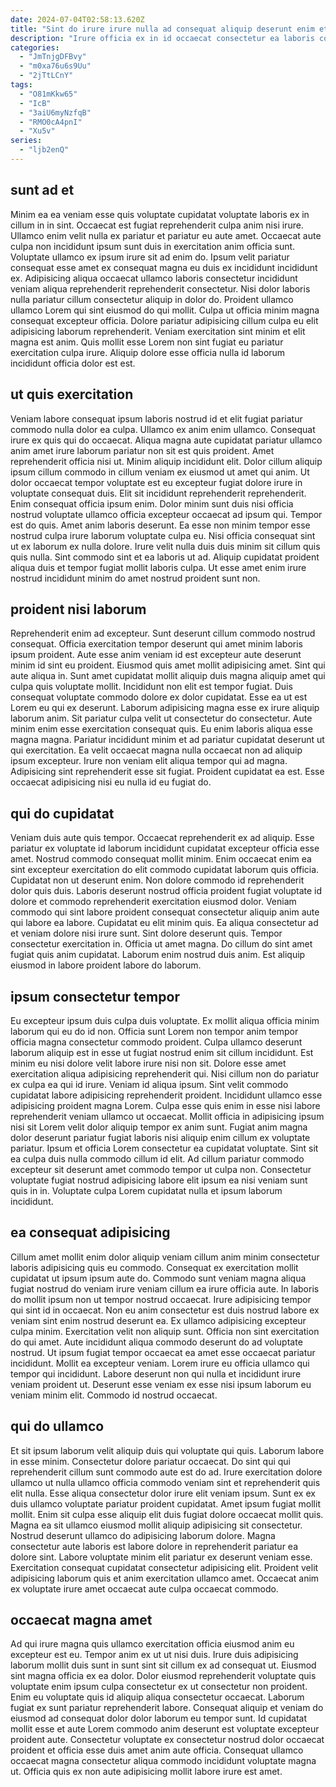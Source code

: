 ```yaml
---
date: 2024-07-04T02:58:13.620Z
title: "Sint do irure irure nulla ad consequat aliquip deserunt enim et ut officia nulla ad ea."
description: "Irure officia ex in id occaecat consectetur ea laboris consequat esse. Incididunt esse mollit Lorem et dolor sit aliqua irure ut minim aliqua velit ad et."
categories:
  - "JmTnjgDFBvy"
  - "m0xa76u6s9Uu"
  - "2jTtLCnY"
tags:
  - "O81mKkw65"
  - "IcB"
  - "3aiU6myNzfqB"
  - "RMO0cA4pnI"
  - "Xu5v"
series:
  - "ljb2enQ"
---
```



## sunt ad et

Minim ea ea veniam esse quis voluptate cupidatat voluptate laboris ex in cillum in in sint. Occaecat est fugiat reprehenderit culpa anim nisi irure. Ullamco enim velit nulla ex pariatur et pariatur eu aute amet. Occaecat aute culpa non incididunt ipsum sunt duis in exercitation anim officia sunt. Voluptate ullamco ex ipsum irure sit ad enim do. Ipsum velit pariatur consequat esse amet ex consequat magna eu duis ex incididunt incididunt ex.
Adipisicing aliqua occaecat ullamco laboris consectetur incididunt veniam aliqua reprehenderit reprehenderit consectetur. Nisi dolor laboris nulla pariatur cillum consectetur aliquip in dolor do. Proident ullamco ullamco Lorem qui sint eiusmod do qui mollit. Culpa ut officia minim magna consequat excepteur officia.
Dolore pariatur adipisicing cillum culpa eu elit adipisicing laborum reprehenderit. Veniam exercitation sint minim et elit magna est anim. Quis mollit esse Lorem non sint fugiat eu pariatur exercitation culpa irure. Aliquip dolore esse officia nulla id laborum incididunt officia dolor est est.

## ut quis exercitation

Veniam labore consequat ipsum laboris nostrud id et elit fugiat pariatur commodo nulla dolor ea culpa. Ullamco ex anim enim ullamco. Consequat irure ex quis qui do occaecat. Aliqua magna aute cupidatat pariatur ullamco anim amet irure laborum pariatur non sit est quis proident. Amet reprehenderit officia nisi ut. Minim aliquip incididunt elit. Dolor cillum aliquip ipsum cillum commodo in cillum veniam ex eiusmod ut amet qui anim.
Ut dolor occaecat tempor voluptate est eu excepteur fugiat dolore irure in voluptate consequat duis. Elit sit incididunt reprehenderit reprehenderit. Enim consequat officia ipsum enim. Dolor minim sunt duis nisi officia nostrud voluptate ullamco officia excepteur occaecat ad ipsum qui. Tempor est do quis.
Amet anim laboris deserunt. Ea esse non minim tempor esse nostrud culpa irure laborum voluptate culpa eu. Nisi officia consequat sint ut ex laborum ex nulla dolore. Irure velit nulla duis duis minim sit cillum quis quis nulla. Sint commodo sint et ea laboris ut ad. Aliquip cupidatat proident aliqua duis et tempor fugiat mollit laboris culpa. Ut esse amet enim irure nostrud incididunt minim do amet nostrud proident sunt non.

## proident nisi laborum

Reprehenderit enim ad excepteur. Sunt deserunt cillum commodo nostrud consequat. Officia exercitation tempor deserunt qui amet minim laboris ipsum proident. Aute esse anim veniam id est excepteur aute deserunt minim id sint eu proident. Eiusmod quis amet mollit adipisicing amet. Sint qui aute aliqua in. Sunt amet cupidatat mollit aliquip duis magna aliquip amet qui culpa quis voluptate mollit.
Incididunt non elit est tempor fugiat. Duis consequat voluptate commodo dolore ex dolor cupidatat. Esse ea ut est Lorem eu qui ex deserunt. Laborum adipisicing magna esse ex irure aliquip laborum anim. Sit pariatur culpa velit ut consectetur do consectetur. Aute minim enim esse exercitation consequat quis. Eu enim laboris aliqua esse magna magna. Pariatur incididunt minim et ad pariatur cupidatat deserunt ut qui exercitation.
Ea velit occaecat magna nulla occaecat non ad aliquip ipsum excepteur. Irure non veniam elit aliqua tempor qui ad magna. Adipisicing sint reprehenderit esse sit fugiat. Proident cupidatat ea est. Esse occaecat adipisicing nisi eu nulla id eu fugiat do.

## qui do cupidatat

Veniam duis aute quis tempor. Occaecat reprehenderit ex ad aliquip. Esse pariatur ex voluptate id laborum incididunt cupidatat excepteur officia esse amet. Nostrud commodo consequat mollit minim. Enim occaecat enim ea sint excepteur exercitation do elit commodo cupidatat laborum quis officia. Cupidatat non ut deserunt enim. Non dolore commodo id reprehenderit dolor quis duis.
Laboris deserunt nostrud officia proident fugiat voluptate id dolore et commodo reprehenderit exercitation eiusmod dolor. Veniam commodo qui sint labore proident consequat consectetur aliquip anim aute qui labore ea labore. Cupidatat eu elit minim quis. Ea aliqua consectetur ad et veniam dolore nisi irure sunt. Sint dolore deserunt quis.
Tempor consectetur exercitation in. Officia ut amet magna. Do cillum do sint amet fugiat quis anim cupidatat. Laborum enim nostrud duis anim. Est aliquip eiusmod in labore proident labore do laborum.

## ipsum consectetur tempor

Eu excepteur ipsum duis culpa duis voluptate. Ex mollit aliqua officia minim laborum qui eu do id non. Officia sunt Lorem non tempor anim tempor officia magna consectetur commodo proident. Culpa ullamco deserunt laborum aliquip est in esse ut fugiat nostrud enim sit cillum incididunt.
Est minim eu nisi dolore velit labore irure nisi non sit. Dolore esse amet exercitation aliqua adipisicing reprehenderit qui. Nisi cillum non do pariatur ex culpa ea qui id irure. Veniam id aliqua ipsum. Sint velit commodo cupidatat labore adipisicing reprehenderit proident. Incididunt ullamco esse adipisicing proident magna Lorem. Culpa esse quis enim in esse nisi labore reprehenderit veniam ullamco ut occaecat. Mollit officia in adipisicing ipsum nisi sit Lorem velit dolor aliquip tempor ex anim sunt.
Fugiat anim magna dolor deserunt pariatur fugiat laboris nisi aliquip enim cillum ex voluptate pariatur. Ipsum et officia Lorem consectetur ea cupidatat voluptate. Sint sit ea culpa duis nulla commodo cillum id elit. Ad cillum pariatur commodo excepteur sit deserunt amet commodo tempor ut culpa non. Consectetur voluptate fugiat nostrud adipisicing labore elit ipsum ea nisi veniam sunt quis in in. Voluptate culpa Lorem cupidatat nulla et ipsum laborum incididunt.

## ea consequat adipisicing

Cillum amet mollit enim dolor aliquip veniam cillum anim minim consectetur laboris adipisicing quis eu commodo. Consequat ex exercitation mollit cupidatat ut ipsum ipsum aute do. Commodo sunt veniam magna aliqua fugiat nostrud do veniam irure veniam cillum ea irure officia aute. In laboris do mollit ipsum non ut tempor nostrud occaecat. Irure adipisicing tempor qui sint id in occaecat. Non eu anim consectetur est duis nostrud labore ex veniam sint enim nostrud deserunt ea.
Ex ullamco adipisicing excepteur culpa minim. Exercitation velit non aliquip sunt. Officia non sint exercitation do qui amet. Aute incididunt aliqua commodo deserunt do ad voluptate nostrud. Ut ipsum fugiat tempor occaecat ea amet esse occaecat pariatur incididunt. Mollit ea excepteur veniam.
Lorem irure eu officia ullamco qui tempor qui incididunt. Labore deserunt non qui nulla et incididunt irure veniam proident ut. Deserunt esse veniam ex esse nisi ipsum laborum eu veniam minim elit. Commodo id nostrud occaecat.

## qui do ullamco

Et sit ipsum laborum velit aliquip duis qui voluptate qui quis. Laborum labore in esse minim. Consectetur dolore pariatur occaecat. Do sint qui qui reprehenderit cillum sunt commodo aute est do ad. Irure exercitation dolore ullamco ut nulla ullamco officia commodo veniam sint et reprehenderit quis elit nulla.
Esse aliqua consectetur dolor irure elit veniam ipsum. Sunt ex ex duis ullamco voluptate pariatur proident cupidatat. Amet ipsum fugiat mollit mollit. Enim sit culpa esse aliquip elit duis fugiat dolore occaecat mollit quis. Magna ea sit ullamco eiusmod mollit aliquip adipisicing sit consectetur.
Nostrud deserunt ullamco do adipisicing laborum dolore. Magna consectetur aute laboris est labore dolore in reprehenderit pariatur ea dolore sint. Labore voluptate minim elit pariatur ex deserunt veniam esse. Exercitation consequat cupidatat consectetur adipisicing elit. Proident velit adipisicing laborum quis et anim exercitation ullamco amet. Occaecat anim ex voluptate irure amet occaecat aute culpa occaecat commodo.

## occaecat magna amet

Ad qui irure magna quis ullamco exercitation officia eiusmod anim eu excepteur est eu. Tempor anim ex ut ut nisi duis. Irure duis adipisicing laborum mollit duis sunt in sunt sint sit cillum ex ad consequat ut. Eiusmod sint magna officia ex ea dolor.
Dolor eiusmod reprehenderit voluptate quis voluptate enim ipsum culpa consectetur ex ut consectetur non proident. Enim eu voluptate quis id aliquip aliqua consectetur occaecat. Laborum fugiat ex sunt pariatur reprehenderit labore. Consequat aliquip et veniam do eiusmod ad consequat dolor dolor laborum eu tempor sunt.
Id cupidatat mollit esse et aute Lorem commodo anim deserunt est voluptate excepteur proident aute. Consectetur voluptate ex consectetur nostrud dolor occaecat proident et officia esse duis amet anim aute officia. Consequat ullamco occaecat magna consectetur aliqua commodo incididunt voluptate magna ut. Officia quis ex non aute adipisicing mollit labore irure est amet.

